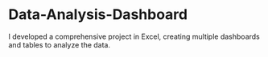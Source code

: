# Data-Analysis-Dashboard
I developed a comprehensive project in Excel, creating multiple dashboards and tables to analyze the data.
